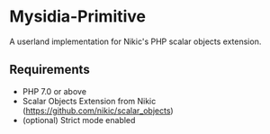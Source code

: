 # Mysidia-Primitive
A userland implementation for Nikic's PHP scalar objects extension.  

## Requirements

+    PHP 7.0 or above
+    Scalar Objects Extension from Nikic (https://github.com/nikic/scalar_objects)
+    (optional) Strict mode enabled
